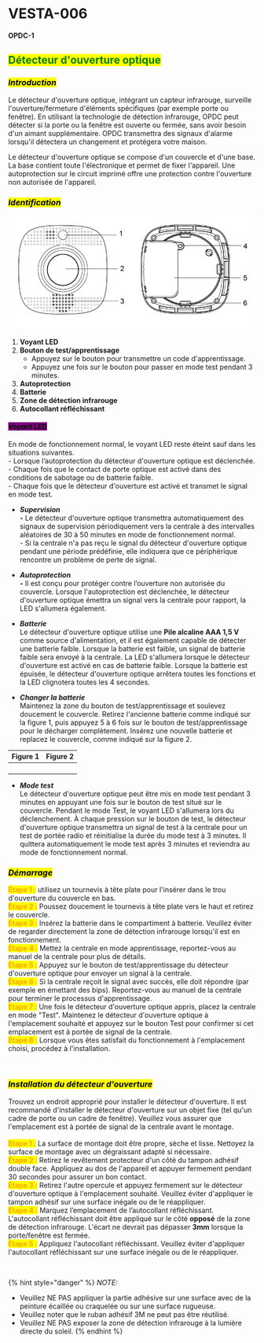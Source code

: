 # VESTA-006

**OPDC-1**

## <mark style="color:green;">**Détecteur d'ouverture optique**</mark>

### _<mark style="background-color:yellow;">**Introduction**</mark>_

Le détecteur d'ouverture optique, intégrant un capteur infrarouge, surveille l'ouverture/fermeture d'éléments spécifiques (par exemple porte ou fenêtre). En utilisant la technologie de détection infrarouge, OPDC peut détecter si la porte ou la fenêtre est ouverte ou fermée, sans avoir besoin d'un aimant supplémentaire. OPDC transmettra des signaux d'alarme lorsqu'il détectera un changement et protégera votre maison.

Le détecteur d'ouverture optique se compose d'un couvercle et d'une base. La base contient toute l'électronique et permet de fixer l'appareil. Une autoprotection sur le circuit imprimé offre une protection contre l'ouverture non autorisée de l'appareil.

### _<mark style="background-color:yellow;">**Identification**</mark>_

![](<.gitbook/assets/0 (8).png>)

1. **Voyant LED**
2. **Bouton de test/apprentissage**
   * Appuyez sur le bouton pour transmettre un code d'apprentissage.
   * Appuyez une fois sur le bouton pour passer en mode test pendant 3 minutes.
3. **Autoprotection**
4. **Batterie**
5. **Zone de détection infrarouge**
6. **Autocollant réfléchissant**



#### _<mark style="background-color:purple;">**Voyant LED**</mark>_

En mode de fonctionnement normal, le voyant LED reste éteint sauf dans les situations suivantes.\
\- Lorsque l’autoprotection du détecteur d'ouverture optique est déclenchée.\
\- Chaque fois que le contact de porte optique est activé dans des conditions de sabotage ou de batterie faible.\
\- Chaque fois que le détecteur d'ouverture est activé et transmet le signal en mode test.



* _**Supervision**_\
  _**-**_ Le détecteur d'ouverture optique transmettra automatiquement des signaux de supervision périodiquement vers la centrale à des intervalles aléatoires de 30 à 50 minutes en mode de fonctionnement normal.\
  \- Si la centrale n'a pas reçu le signal du détecteur d'ouverture optique pendant une période prédéfinie, elle indiquera que ce périphérique rencontre un problème de perte de signal.



* _**Autoprotection**_\
  _**-**_ Il est conçu pour protéger contre l’ouverture non autorisée du couvercle. Lorsque l'autoprotection est déclenchée, le détecteur d'ouverture optique émettra un signal vers la centrale pour rapport, la LED s'allumera également.



* _**Batterie**_\
  Le détecteur d'ouverture optique utilise une **Pile alcaline AAA 1,5 V** comme source d'alimentation, et il est également capable de détecter une batterie faible. Lorsque la batterie est faible, un signal de batterie faible sera envoyé à la centrale. La LED s'allumera lorsque le détecteur d'ouverture est activé en cas de batterie faible. Lorsque la batterie est épuisée, le détecteur d'ouverture optique arrêtera toutes les fonctions et la LED clignotera toutes les 4 secondes.



* _**Changer la batterie**_\
  Maintenez la zone du bouton de test/apprentissage et soulevez doucement le couvercle. Retirez l'ancienne batterie comme indiqué sur la figure 1, puis appuyez 5 à 6 fois sur le bouton de test/apprentissage pour le décharger complètement. Insérez une nouvelle batterie et replacez le couvercle, comme indiqué sur la figure 2.

| Figure 1                                                          | Figure 2                                                          |
| ----------------------------------------------------------------- | ----------------------------------------------------------------- |
| <img src=".gitbook/assets/1 (6).png" alt="" data-size="original"> | <img src=".gitbook/assets/2 (6).png" alt="" data-size="original"> |

* _**Mode test**_\
  Le détecteur d'ouverture optique peut être mis en mode test pendant 3 minutes en appuyant une fois sur le bouton de test situé sur le couvercle. Pendant le mode Test, le voyant LED s'allumera lors du déclenchement. À chaque pression sur le bouton de test, le détecteur d'ouverture optique transmettra un signal de test à la centrale pour un test de portée radio et réinitialise la durée du mode test à 3 minutes. Il quittera automatiquement le mode test après 3 minutes et reviendra au mode de fonctionnement normal.



### _<mark style="background-color:yellow;">**Démarrage**</mark>_

<mark style="color:orange;">**Étape 1 :**</mark> utilisez un tournevis à tête plate pour l'insérer dans le trou d'ouverture du couvercle en bas.\
<mark style="color:orange;">**Étape 2 :**</mark> Poussez doucement le tournevis à tête plate vers le haut et retirez le couvercle.\
<mark style="color:orange;">**Étape 3 :**</mark> Insérez la batterie dans le compartiment à batterie. Veuillez éviter de regarder directement la zone de détection infrarouge lorsqu'il est en fonctionnement.\
<mark style="color:orange;">**Étape 4 :**</mark> Mettez la centrale en mode apprentissage, reportez-vous au manuel de la centrale pour plus de détails.\
<mark style="color:orange;">**Étape 5 :**</mark> Appuyez sur le bouton de test/apprentissage du détecteur d'ouverture optique pour envoyer un signal à la centrale.\
<mark style="color:orange;">**Étape 6 :**</mark> Si la centrale reçoit le signal avec succès, elle doit répondre (par exemple en émettant des bips). Reportez-vous au manuel de la centrale pour terminer le processus d'apprentissage.\
<mark style="color:orange;">**Étape 7 :**</mark> Une fois le détecteur d'ouverture optique appris, placez la centrale en mode "Test". Maintenez le détecteur d'ouverture optique à l'emplacement souhaité et appuyez sur le bouton Test pour confirmer si cet emplacement est à portée de signal de la centrale.\
<mark style="color:orange;">**Étape 8 :**</mark> Lorsque vous êtes satisfait du fonctionnement à l'emplacement choisi, procédez à l'installation.

<figure><img src=".gitbook/assets/3 (6).png" alt=""><figcaption></figcaption></figure>



### _<mark style="background-color:yellow;">**Installation du détecteur d'ouverture**</mark>_

Trouvez un endroit approprié pour installer le détecteur d'ouverture. Il est recommandé d'installer le détecteur d'ouverture sur un objet fixe (tel qu'un cadre de porte ou un cadre de fenêtre). Veuillez vous assurer que l'emplacement est à portée de signal de la centrale avant le montage.\
\
<mark style="color:orange;">**Etape 1 :**</mark> La surface de montage doit être propre, sèche et lisse. Nettoyez la surface de montage avec un dégraissant adapté si nécessaire.\
<mark style="color:orange;">**Étape 2 :**</mark> Retirez le revêtement protecteur d'un côté du tampon adhésif double face. Appliquez au dos de l'appareil et appuyer fermement pendant 30 secondes pour assurer un bon contact.\
<mark style="color:orange;">**Étape 3 :**</mark> Retirez l'autre opercule et appuyez fermement sur le détecteur d'ouverture optique à l'emplacement souhaité. Veuillez éviter d'appliquer le tampon adhésif sur une surface inégale ou de le réappliquer.\
<mark style="color:orange;">**Étape 4 :**</mark> Marquez l’emplacement de l’autocollant réfléchissant. L'autocollant réfléchissant doit être appliqué sur le côté **opposé** de la zone de détection infrarouge. L'écart ne devrait pas dépasser **3mm** lorsque la porte/fenêtre est fermée.\
<mark style="color:orange;">**Étape 5 :**</mark> Appliquez l'autocollant réfléchissant. Veuillez éviter d'appliquer l'autocollant réfléchissant sur une surface inégale ou de le réappliquer.

<figure><img src=".gitbook/assets/4 (6).png" alt=""><figcaption></figcaption></figure>

{% hint style="danger" %}
_NOTE:_

* Veuillez NE PAS appliquer la partie adhésive sur une surface avec de la peinture écaillée ou craquelée ou sur une surface rugueuse.
* Veuillez noter que le ruban adhésif 3M ne peut pas être réutilisé.
* Veuillez NE PAS exposer la zone de détection infrarouge à la lumière directe du soleil.
{% endhint %}
